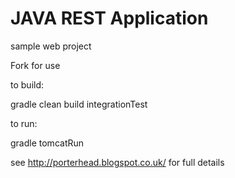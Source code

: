 JAVA REST Application
====================

sample web project 

Fork for use

to build:

gradle clean build integrationTest

to run:

gradle tomcatRun

see http://porterhead.blogspot.co.uk/ for full details

